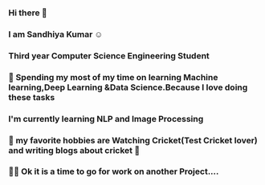 ### Hi there 👋
### I am Sandhiya Kumar  :relaxed:
### Third year Computer Science Engineering Student
### 🌱 Spending my most of my time on learning Machine learning,Deep Learning &Data Science.Because I love doing these tasks
### I'm currently learning NLP and Image Processing
### :cricket_game: my favorite hobbies are Watching Cricket(Test Cricket lover) and writing blogs about cricket 	:cricket_game:
### 
### :running_woman: Ok it is a time to go for work on another Project....
<!--
**SandhiyaKumar-18/SandhiyaKumar-18** is a ✨ _special_ ✨ repository because its `README.md` (this file) appears on your GitHub profile.
 [![Sandhiya's GitHub stats](https://github-readme-stats.vercel.app/api?username=anuraghazra)](https://github.com/SandhiyaKumar-18/github-readme-stats)
![Sandhiya's GitHub stats](https://github-readme-stats.vercel.app/api?username=SandhiyaKumar-18&show_icons=true&theme=radical)
[![Sandhiya's GitHub stats](https://github-readme-stats.vercel.app/api?username=SandhiyaKumar-18)](https://github.com/SandhiyaKumar-18/github-readme-stats)
Here are some ideas to get you started:

- 🔭 I’m currently working on ...
- 🌱 I’m currently learning ...
- 👯 I’m looking to collaborate on ...
- 🤔 I’m looking for help with ...
- 💬 Ask me about ...
- 📫 How to reach me: ...
- 😄 Pronouns: ...
- ⚡ Fun fact: ...
-->
